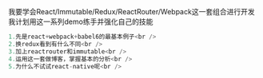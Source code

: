 我要学会React/Immutable/Redux/ReactRouter/Webpack这一套组合进行开发<br />
我计划用这一系列demo练手并强化自己的技能<br />
```js
1.先是react+webpack+babel6的最基本例子<br />
2.换redux看到有什么不同<br />
3.加上reactrouter和immutable<br />
4.运用这一套做博客，掌握基本的分析<br />
5.为什么不试试react-native呢<br />
```
